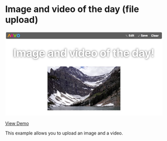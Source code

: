 # Image and video of the day (file upload)

![preview](assets/images/preview.jpg "Preview")

[View Demo](https://valterkraemer.github.io/mavo-pouchdb/examples/file-storage/)

This example allows you to upload an image and a video.
